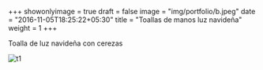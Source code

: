 +++
showonlyimage = true
draft = false
image = "img/portfolio/b.jpeg"
date = "2016-11-05T18:25:22+05:30"
title = "Toallas de manos luz navideña"
weight = 1
+++

Toalla de luz navideña con cerezas

<!--more-->

![t1][1]

[1]: /img/b.jpeg 


